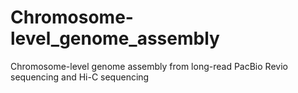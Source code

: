 # Chromosome-level_genome_assembly
Chromosome-level genome assembly from long-read PacBio Revio sequencing and Hi-C sequencing
